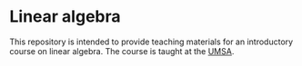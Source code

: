 Linear algebra
================

This repository is intended to provide teaching materials for an introductory course on linear algebra. The course is taught at the [UMSA](http://www.cmat.umsa.bo/). 
